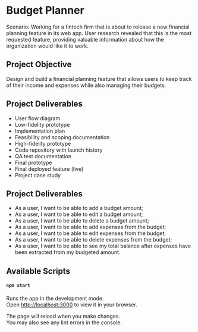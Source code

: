 # Budget Planner

Scenario: Working for a fintech firm that is about to release a new financial planning feature in its web app. User research revealed that this is the most requested feature, providing valuable information about how the organization would like it to work. 

## Project Objective

Design and build a financial planning feature that allows users to keep track of their income and expenses while also managing their budgets.

## Project Deliverables

* User flow diagram
* Low-fidelity prototype
* Implementation plan
* Feasibility and scoping documentation
* High-fidelity prototype
* Code repository with launch history
* QA test documentation
* Final prototype
* Final deployed feature (live)
* Project case study

## Project Deliverables

* As a user, I want to be able to add a budget amount;
* As a user, I want to be able to edit a budget amount;
* As a user, I want to be able to delete a budget amount;
* As a user, I want to be able to add expenses from the budget;
* As a user, I want to be able to edit expenses from the budget;
* As a user, I want to be able to delete expenses from the budget;
* As a user, I want to be able to see my total balance after expenses have been extracted from
my budgeted amount.

## Available Scripts

#### `npm start`

Runs the app in the development mode.\
Open [http://localhost:3000](http://localhost:3000) to view it in your browser.

The page will reload when you make changes.\
You may also see any lint errors in the console.

